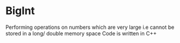 # BigInt
Performing operations on numbers which are very large i.e cannot be stored in a long/ double memory space 
Code is written in C++
